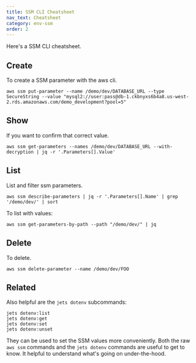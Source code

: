 ```yaml
---
title: SSM CLI Cheatsheet
nav_text: Cheatsheet
category: env-ssm
order: 2
---
```


Here's a SSM CLI cheatsheet.

## Create

To create a SSM parameter with the aws cli.

    aws ssm put-parameter --name /demo/dev/DATABASE_URL --type SecureString --value "mysql2://user:pass@db-1.ckbnyxs6b4a8.us-west-2.rds.amazonaws.com/demo_development?pool=5"

## Show

If you want to confirm that correct value.

    aws ssm get-parameters --names /demo/dev/DATABASE_URL --with-decryption | jq -r '.Parameters[].Value'

## List

List and filter ssm parameters.

    aws ssm describe-parameters | jq -r '.Parameters[].Name' | grep '/demo/dev/' | sort

To list with values:

    aws ssm get-parameters-by-path --path "/demo/dev/" | jq

## Delete

To delete.

    aws ssm delete-parameter --name /demo/dev/FOO

## Related

Also helpful are the `jets dotenv` subcommands:

    jets dotenv:list
    jets dotenv:get
    jets dotenv:set
    jets dotenv:unset

They can be used to set the SSM values more conveniently. Both the raw `aws ssm` commands and the `jets dotenv` commands are useful to get to know. It helpful to understand what's going on under-the-hood.
